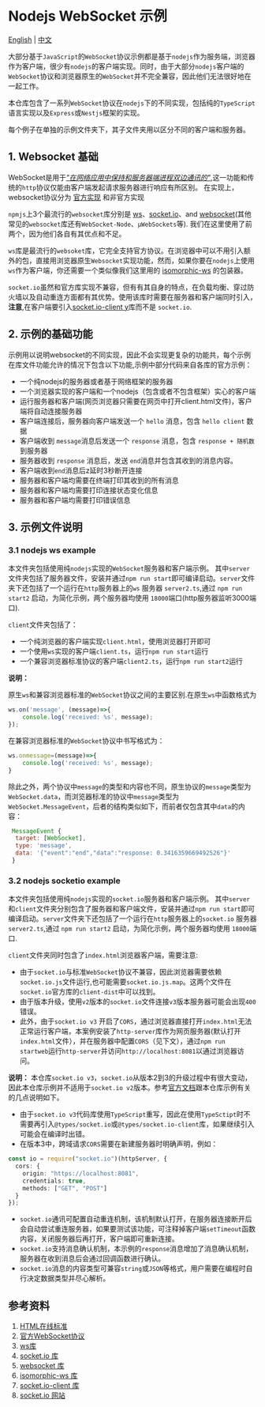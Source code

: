 # Nodejs WebSocket 示例

[English](./README.md) | [中文](./README_ZH.md)


大部分基于`JavaScript`的`WebSocket`协议示例都是基于`nodejs`作为服务端，浏览器作为客户端，很少有`nodejs`的客户端实现。同时，由于大部分`nodejs`客户端的`WebSocket`协议和浏览器原生的`WebSocket`并不完全兼容，因此他们无法很好地在一起工作。

本仓库包含了一系列`WebSocket`协议在`nodejs`下的不同实现，包括纯的`TypeScript`语言实现以及`Express`或`Nestjs`框架的实现。

每个例子在单独的示例文件夹下，其子文件夹用以区分不同的客户端和服务器。

## 1. Websocket 基础

WebSocket是用于[*"在网络应用中保持和服务器端进程双边通讯的"*][1],这一功能和传统的`http`协议仅能由客户端发起请求服务器进行响应有所区别。 在实现上，websocket协议分为 [官方实现][2] 和非官方实现

`npmjs`上3个最流行的`websocket`库分别是 [ws][3]、[socket.io][4]、and [websocket][5](其他常见的`websocket`库还有`WebSocket-Node`、`µWebSockets`等). 我们在这里使用了前两个，因为他们各自有其优点和不足。 

 `ws`库是最流行的`websoket`库，它完全支持官方协议。在浏览器中可以不用引入额外的包，直接用浏览器原生`Websocket`实现功能，然而，如果你要在`nodejs`上使用`ws`作为客户端，你还需要一个类似像我们这里用的 [isomorphic-ws][6] 的包装器。

`socket.io`虽然和官方库实现不兼容，但有有其自身的特点，在负载均衡、穿过防火墙以及自动重连方面都有其优势。使用该库时需要在服务器和客户端同时引入，**注意**,在客户端要引入[socket.io-client y][7]库而不是 `socket.io`.

## 2. 示例的基础功能

示例用以说明websocket的不同实现，因此不会实现更复杂的功能共，每个示例在库文件功能允许的情况下包含以下功能,示例中部分代码来自各库的官方示例：

- 一个纯nodejs的服务器或者基于网络框架的服务器
- 一个浏览器实现的客户端和一个nodejs（包含或者不包含框架）实心的客户端
- 运行服务器和客户端(网页浏览器只需要在网页中打开client.html文件)，客户端将自动连接服务器
- 客户端连接后，服务器向客户端发送一个 `hello` 消息，包含 `hello client` 数据
- 客户端收到 `message`消息后发送一个 `response` 消息，包含 `response + 随机数` 到服务器
- 服务器收到 `response` 消息后，发送 `end`消息并包含其收到的消息内容。
- 客户端收到`end`消息后z延时3秒断开连接
- 服务器和客户端均需要在终端打印其收到的所有消息
- 服务器和客户端均需要打印连接状态变化信息
- 服务器和客户端均需要打印错误信息

## 3. 示例文件说明

### 3.1 nodejs ws example

本文件夹包括使用纯`nodejs`实现的`WebSocket`服务器和客户端示例。
其中`server`文件夹包括了服务器文件，安装并通过`npm run start`即可编译启动。`server`文件夹下还包括了一个运行在`http`服务器上的`ws` 服务器 `server2.ts`,通过 `npm run start2` 启动，为简化示例，两个服务器均使用 `18000`端口(http服务器监听3000端口).

`client`文件夹包括了：
- 一个纯浏览器的客户端实现`client.html`，使用浏览器打开即可
- 一个使用`ws`实现的客户端`client.ts`，运行`npm run start`运行
- 一个兼容浏览器标准协议的客户端`client2.ts`，运行`npm run start2`运行

**说明：**

原生`ws`和兼容浏览器标准的`WebSocket`协议之间的主要区别.在原生`ws`中函数格式为

```javascript
ws.on('message', (message)=>{
    console.log('received: %s', message);
});
```
在兼容浏览器标准的`WebSocket`协议中书写格式为：
```javascript
ws.onmessage=(message)=>{
    console.log('received: %s', message);
}
```
除此之外，两个协议中`message`的类型和内容也不同，原生协议的`message`类型为`WebSocket.data`，而浏览器标准的协议中`message`类型为`WebSocket.MessageEvent`，后者的结构类似如下，而前者仅包含其中`data`的内容：
 ```javascript
  MessageEvent {
   target: [WebSocket],
   type: 'message',
   data: '{"event":"end","data":"response: 0.3416359669492526"}'
  }
```

### 3.2 nodejs socketio example

本文件夹包括使用纯`nodejs`实现的`socket.io`服务器和客户端示例。
其中`server`和`client`文件夹分别包含了服务器和客户端文件，安装并通过`npm run start`即可编译启动。`server`文件夹下还包括了一个运行在`http`服务器上的`socket.io` 服务器 `server2.ts`,通过 `npm run start2` 启动，为简化示例，两个服务器均使用 `18000`端口.

`client`文件夹同时包含了`index.html`浏览器客户端，需要注意:
- 由于`socket.io`与标准`WebSocket`协议不兼容，因此浏览器需要依赖`socket.io.js`文件运行,也可能需要`socket.io.js.map`。这两个文件在`socket.io`官方库的`client-dist`中可以找到。
- 由于版本升级，使用`v2`版本的`socket.io`文件连接`v3`版本服务器可能会出现`400`错误。
- 此外，由于`socket.io v3` 开启了`CORS`，通过浏览器直接打开`index.html`无法正常运行客户端，本案例安装了`http-server`库作为网页服务器(默认打开`index.html`文件），并在服务器中配置`CORS`（见下文），通过`npm run startweb`运行`http-server`并访问`http://localhost:8081`以通过浏览器访问。

**说明：**
本仓库`socket.io v3`，`socket.io`从版本2到3的升级过程中有很大变动，因此本仓库示例并不适用于`socket.io v2`版本。参考[官方文档][8]跟本仓库示例有关的几点说明如下。

- 由于`socket.io v3`代码库使用`TypeScript`重写，因此在使用`TypeSctipt`时不需要再引入`@types/socket.io`或`@types/socket.io-client`库，如果继续引入可能会在编译时出错。
- 在版本3中，跨域请求`CORS`需要在新建服务器时明确声明，例如：
```typescript
const io = require("socket.io")(httpServer, {
  cors: {
    origin: "https://localhost:8081",
    credentials: true,
    methods: ["GET", "POST"]
  }
});
```
- `socket.io`通讯可配置自动重连机制，该机制默认打开，在服务器连接断开后会自动尝试重连服务器，如果要测试该功能，可注释掉客户端`setTimeout`函数内容，关闭服务器后再打开，客户端即可重新连接。
- `socket.io`支持消息确认机制，本示例的`response`消息增加了消息确认机制，服务器在收到消息后会通过回调函数进行确认。
- `socket.io`消息的内容类型可兼容`string`或`JSON`等格式，用户需要在编程时自行决定数据类型并尽心解析。


## 参考资料
1. [HTML在线标准][1]
2. [官方WebSocket协议][2]
3. [ws库][3]
4. [socket.io 库][4]
5. [websocket 库][5]
6. [isomorphic-ws 库][6]
7. [socket.io-client 库][7]
8. [socket.io 网站][8]

[1]: <https://html.spec.whatwg.org/multipage/web-sockets.html#handler-websocket-onmessage> "HTML Living Standard"

[2]: <https://developer.mozilla.org/zh-CN/docs/Web/API/WebSocket> "Official WebSocket Protocal in MDN"

[3]: <https://www.npmjs.com/package/ws> "ws library"

[4]: <https://www.npmjs.com/package/socket.io> "socket.io library"

[5]: <https://www.npmjs.com/package/websocket> "websocket library"

[6]: <https://github.com/heineiuo/isomorphic-ws> "isomorphic-ws library"

[7]: <https://github.com/socketio/socket.io-client> "socket.io-client library"

[8]: <https://socket.io/docs/v3/migrating-from-2-x-to-3-0/#The-Socket-IO-codebase-has-been-rewritten-to-TypeScript> "socket.io website"